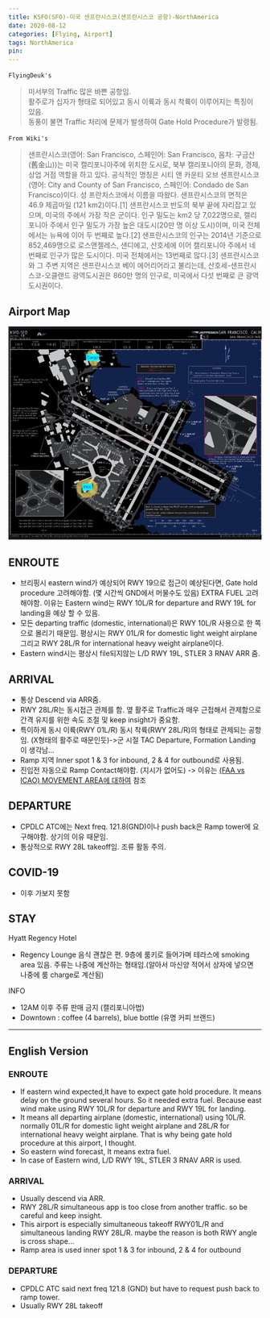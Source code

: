 ```yaml
---
title: KSFO(SFO)-미국 샌프란시스코(샌프란시스코 공항)-NorthAmerica
date: 2020-08-12
categories: [Flying, Airport]
tags: NorthAmerica
pin:
---
```


`FlyingDeuk's`
> 미서부의 Traffic 많은 바쁜 공항임. <br>
활주로가 십자가 형태로 되어있고 동시 이륙과 동시 착륙이 이루어지는 특징이 있음. <br>
동풍이 불면 Traffic 처리에 문제가 발생하여 Gate Hold Procedure가 발령됨.

`From Wiki's`
> 샌프란시스코(영어: San Francisco, 스페인어: San Francisco, 음차: 구금산 (舊金山))는 미국 캘리포니아주에 위치한 도시로, 북부 캘리포니아의 문화, 경제, 상업 거점 역할을 하고 있다. 공식적인 명칭은 시티 앤 카운티 오브 샌프란시스코(영어: City and County of San Francisco, 스페인어: Condado de San Francisco)이다. 성 프란치스코에서 이름을 따왔다. 샌프란시스코의 면적은 46.9 제곱마일 (121 km2)이다.[1] 샌프란시스코 반도의 북부 끝에 자리잡고 있으며, 미국의 주에서 가장 작은 군이다. 인구 밀도는 km2 당 7,022명으로, 캘리포니아 주에서 인구 밀도가 가장 높은 대도시(20만 명 이상 도시)이며, 미국 전체에서는 뉴욕에 이어 두 번째로 높다.[2] 샌프란시스코의 인구는 2014년 기준으로 852,469명으로 로스앤젤레스, 샌디에고, 산호세에 이어 캘리포니아 주에서 네 번째로 인구가 많은 도시이다. 미국 전체에서는 13번째로 많다.[3] 샌프란시스코와 그 주변 지역은 샌프란시스코 베이 에어리어라고 불리는데, 산호세-샌프란시스코-오클랜드 광역도시권은 860만 명의 인구로, 미국에서 다섯 번째로 큰 광역도시권이다.

## Airport Map
![sfo](/img/flying/airport/sfo_ap.jpg)

## ENROUTE
-  브리핑시 eastern wind가 예상되어 RWY 19으로 접근이 예상된다면, Gate hold procedure 고려해야함. (몇 시간씩 GND에서 머물수도 있음) EXTRA FUEL 고려해야함.
이유는 Eastern wind는 RWY 10L/R for departure and RWY 19L for landing을 예상 할 수 있음.
- 모든 departing traffic (domestic, international)은 RWY 10L/R 사용으로 한 쪽으로 몰리기 때문임. 평상시는 RWY 01L/R for domestic light weight airplane 그리고 RWY 28L/R for international heavy weight airplane이다.
- Eastern wind시는 평상시 file되지않는 L/D RWY 19L, STLER 3 RNAV ARR 줌.

## ARRIVAL
- 통상 Descend via ARR줌.
- RWY 28L/R는 동시접근 관제를 함. 옆 활주로 Traffic과 매우 근접해서 관제함으로 간격 유지를 위한 속도 조절 및 keep insight가 중요함.
- 특이하게 동시 이륙(RWY 01L/R) 동시 착륙(RWY 28L/R)의 형태로 관제되는 공항임. (X형태의 활주로 때문인듯)->군 시절 TAC Departure, Formation Landing이 생각남...
- Ramp 지역 Inner spot 1 & 3 for inbound, 2 & 4 for outbound로 사용됨.
- 진입전 자동으로 Ramp Contact해야함. (지시가 없어도) -> 이유는 [(FAA vs ICAO) MOVEMENT AREA에 대하여](/posts/movement/) 참조

## DEPARTURE
- CPDLC ATC에는 Next freq. 121.8(GND)이나 push back은 Ramp tower에 요구해야함. 상기의 이유 때문임.
- 통상적으로 RWY 28L takeoff임. 조류 활동 주의.

## COVID-19
- 이후 가보지 못함

## STAY
Hyatt Regency Hotel
- Regency Lounge 음식 괜찮은 편. 9층에 룸키로 들어가며 테라스에 smoking area 있음. 주류는 나중에 계산하는 형태임.(알아서 마신양 적어서 상자에 넣으면 나중에 룸 charge로 계산됨)

INFO
- 12AM 이후 주류 판매 금지 (캘리포니아법)
- Downtown : coffee (4 barrels), blue bottle (유명 커피 브랜드)

-----------

## English Version

### ENROUTE
-  If eastern wind expected,It have to expect gate hold procedure. It means delay on the ground several hours. So it needed extra fuel. Because east wind make using RWY 10L/R for departure and RWY 19L for landing.
- It means all departing airplane (domestic, international) using 10L/R. normally 01L/R for domestic light weight airplane and 28L/R for international heavy weight airplane. That is why being gate hold procedure at this airport, I thought.
- So eastern wind forecast, It means extra fuel.  
- In case of Eastern wind, L/D RWY 19L, STLER 3 RNAV ARR is used.

### ARRIVAL
- Usually descend via ARR.
- RWY 28L/R simultaneous app is too close from another traffic. so be careful and keep insight.
- This airport is especially simultaneous takeoff RWY01L/R and simultaneous landing RWY 28L/R. maybe the reason is both RWY angle is cross shape…
- Ramp area is used inner spot 1 & 3 for inbound, 2 & 4 for outbound

### DEPARTURE
- CPDLC ATC said next freq 121.8 (GND) but have to request push back to ramp tower.
- Usually RWY 28L takeoff
